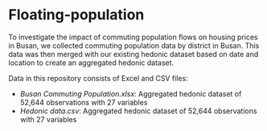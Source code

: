 # Floating-population

To investigate the impact of commuting population flows on housing prices in Busan, we collected commuting population data by district in Busan. 
This data was then merged with our existing hedonic dataset based on date and location to create an aggregated hedonic dataset.

Data in this repository consists of Excel and CSV files:

- *Busan Commuting Population.xlsx*: Aggregated hedonic dataset of 52,644 observations with 27 variables
- *Hedonic data.csv*: Aggregated hedonic dataset of 52,644 observations with 27 variables
